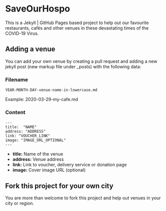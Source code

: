 SaveOurHospo
===========

This is a Jekyll | GitHub Pages based project to help out our favourite restaurants, cafés and other venues in these devastating times of the COVID-19 Virus.

## Adding a venue
You can add your own venue by creating a pull request and adding a new jekyll post (new markup file under _posts) with the following data:

### Filename
```
YEAR-MONTH-DAY-venue-name-in-lowercase.md
```
Example: 2020-03-29-my-cafe.md

### Content
```
---
title:  "NAME"
address: "ADDRESS"
link: "VOUCHER_LINK"
image: "IMAGE_URL_OPTIONAL"
---
```

- **title:** Name of the venue
- **address:** Venue address
- **link:** Link to voucher, delivery service or donation page
- **image:** Cover image URL (optional)

## Fork this project for your own city
You are more than welcome to fork this project and help out venues in your city or region.
